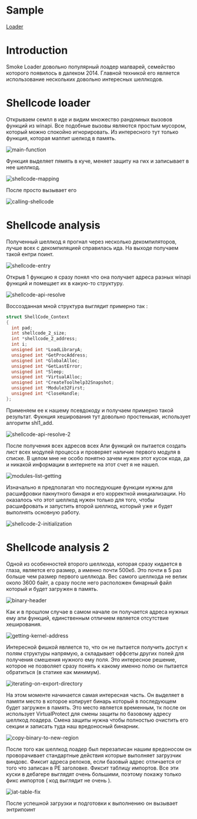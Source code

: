 # Sample

[Loader](https://bazaar.abuse.ch/sample/946583a0803167de24c7c0d768fe49546108e43500a1c2c838e7e0560addc818/)

# Introduction

Smoke Loader довольно популярный лоадер малварей, семейство которого появилось в далеком 2014. Главной техникой его является использование нескольких довольно интересных шеллкодов.

# Shellcode loader

Открываем семпл в иде и видим множество рандомных вызовов функций из winapi. Все подобные вызовы являются простым мусором, который можно спокойно игнорировать. Из интересного тут только функция, которая маппит шелкод в память.

![main-function](assets/main_function.png)

Функция выделяет пямять в куче, меняет защиту на rwx и записывает в нее шеллкод.

![shellcode-mapping](assets/mapping_shellcode.png)

После просто вызывает его

![calling-shellcode](assets/calling_shellcode.png)


# Shellcode analysis

Полученный шеллкод я прогнал через несколько декомпиляторов, лучше всех с декомпиляцией справилась ида. На выходе получаем такой ентри поинт.

![shellcode-entry](assets/shellcode_entry.png)

Открыв 1 функцию я сразу понял что она получает адреса разных winapi функций и помещает их в какую-то структуру. 

![shellcode-api-resolve](assets/shellcode_resolve_api_1.png)

Воссозданная мной структура выглядит примерно так : 

```cpp
struct ShellCode_Context
{
  int pad;
  int shellcode_2_size;
  int *shellcode_2_address;
  int i;
  unsigned int *LoadLibraryA;
  unsigned int *GetProcAddress;
  unsigned int *GlobalAlloc;
  unsigned int *GetLastError;
  unsigned int *Sleep;
  unsigned int *VirtualAlloc;
  unsigned int *CreateToolhelp32Snapshot;
  unsigned int *Module32First;
  unsigned int *CloseHandle;
};
```
Применяем ее к нашему псевдокоду и получаем примерно такой результат. Фукнция хеширования тут довольно простенькая, использует алгоритм shl1_add.

![shellcode-api-resolve-2](assets/shellcode_resolve_api_2.png)

После получения всех адресов всех Апи функций он пытается создать лист всех модулей процесса и проверяет наличие первого модуля в списке. В целом мне не особо понятно зачем нужен этот кусок кода, да и никакой информации в интернете на этот счет я не нашел.

![modules-list-getting](assets/modules_list_getting.png)

Изначально я предполагал что последующие функции нужны для расшифровки пакнутного бинаря и его корректной инициализации. Но оказалось что этот шеллкод нужен только для того, чтобы расшифровать и запустить второй шеллкод, который уже и будет выполнять основную работу.

![shellcode-2-initialization](assets/shellcode-2-map.png)

# Shellcode analysis 2

Одной из особенностей второго шеллкода, которая сразу кидается в глаза, является его размер, а именно почти 500кб. Это почти в 5 раз больше чем размер первого шеллкода. Вес самого шеллкода не велик около 3600 байт, а сразу после него расположен бинарный файл который и будет загружен в память.

![binary-header](assets/binary_header.png)

Как и в прошлом случае в самом начале он получается адреса нужных ему апи функций, единственным отличием является отсутствие хеширования.

![getting-kernel-address](assets/getting_kernel_address.png)

Интересной фишкой является то, что он не пытается получить доступ к полям структуры напрямую, а складывает оффсеты других полей для получения смешения нужного ему поля. Это интересное решение, которое не позволяет сразу понять к какому именно полю он пытается обратиться (в статике как минимум).

![iterating-on-export-directory](assets/iterating_on_export_directory.png)

На этом моменте начинается самая интересная часть. Он выделяет в памяти место в которое копирует бинарь который в последующем будет загружен в память. Это место является временным, тк после он использует VirtualProtect для смены защиты по базовому адресу шеллкод лоадера. Смена защиты нужна чтобы полностью очистить его секции и записать туда наш вредоносный бинарник.

![copy-binary-to-new-region](assets/copy_binary_to_new_region.png)

После того как шеллкод лоадер был перезаписан нашим вредоносом он проворачивает стандартные действия которые выполняет загрузчик виндовс. Фиксит адреса релоков, если базовый адрес отличается от того что записан в PE заголовке. Фиксит таблицу импортов. Все эти куски в дебагере выглядят очень большими, поэтому покажу только фикс импортов ( код выглядит не очень ).

![iat-table-fix](assets/iat_table_fix.png)

После успешной загрузки и подготовки к выполнению он вызывает энтрипоинт





